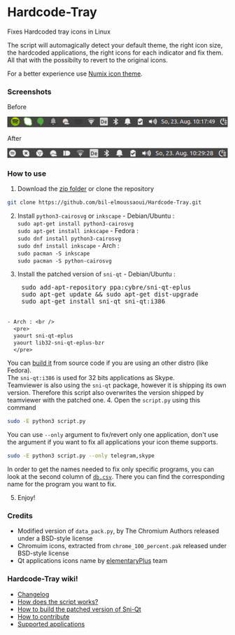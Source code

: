 # Hardcode-Tray
Fixes Hardcoded tray icons in Linux

The script will automagically detect your default theme, the right icon size, the hardcoded applications, the right icons for each indicator and fix them. All that with the possibilty to revert to the original icons.

For a better experience use [Numix icon theme](https://github.com/numixproject/numix-icon-theme).

### Screenshots
Before 

![Before](screenshots/before.png)

After

![After](screenshots/after.png)


### How to use
  1. Download the [zip folder](https://github.com/bil-elmoussaoui/Hardcode-Tray/archive/master.zip) or clone the repository
  ```bash
  git clone https://github.com/bil-elmoussaoui/Hardcode-Tray.git
  ```

  2. Install  `python3-cairosvg` or `inkscape`
    - Debian/Ubuntu : <br />
      `sudo apt-get install python3-cairosvg`<br />
      `sudo apt-get install inkscape`
    - Fedora : <br />
      `sudo dnf install python3-cairosvg`<br />
      `sudo dnf install inkscape`
    - Arch : <br />
      `sudo pacman -S inkscape`<br />
      `sudo pacman -S python-cairosvg`

  3. Install the patched version of `sni-qt` 
    - Debian/Ubuntu :<br />
      <pre>
      sudo add-apt-repository ppa:cybre/sni-qt-eplus
      sudo apt-get update && sudo apt-get dist-upgrade
      sudo apt-get install sni-qt sni-qt:i386
      </pre>
    - Arch : <br />
      <pre>
      yaourt sni-qt-eplus 
      yaourt lib32-sni-qt-eplus-bzr
      </pre>
  You can  [build it](https://github.com/bil-elmoussaoui/Hardcode-Tray/wiki/How-to-build-Sni-qt) from source code if you are using an other distro (like Fedora).<br />
  The `sni-qt:i386` is used for 32 bits applications as Skype.<br />
  Teamviewer is also using the `sni-qt` package, however it is shipping its own version. Therefore this script also overwrites the version shipped by teamviewer with the patched one.
  4. Open the `script.py` using this command
  ```bash
  sudo -E python3 script.py
  ```
  You can use `--only` argument to fix/revert only one application, don't use the argument if you want to fix all applications your icon theme supports.
  ```bash
  sudo -E python3 script.py --only telegram,skype
  ```
  In order to get the names needed to fix only specific programs, you can look at the second column of [`db.csv`](https://github.com/bil-elmoussaoui/Hardcode-Tray/blob/master/db.csv). There you can find the corresponding name for the program you want to fix.

  5. Enjoy!


### Credits
- Modified version of `data_pack.py`, by The Chromium Authors released under a BSD-style license
- Chromuim icons, extracted from `chrome_100_percent.pak` released under BSD-style license
- Qt applications icons name by [elementaryPlus](https://github.com/mank319/elementaryPlus) team

### Hardcode-Tray wiki!
- [Changelog](https://github.com/bil-elmoussaoui/Hardcode-Tray/wiki/Changelog)
- [How does the script works?](https://github.com/bil-elmoussaoui/Hardcode-Tray/wiki/How-does-the-script-works%3F)
- [How to build the patched version of Sni-Qt](https://github.com/bil-elmoussaoui/Hardcode-Tray/wiki/How-to-build-sni-qt)
- [How to contribute](https://github.com/bil-elmoussaoui/Hardcode-Tray/wiki/How-to-contribute)
- [Supported applications](https://github.com/bil-elmoussaoui/Hardcode-Tray/wiki/Supported-applications)
